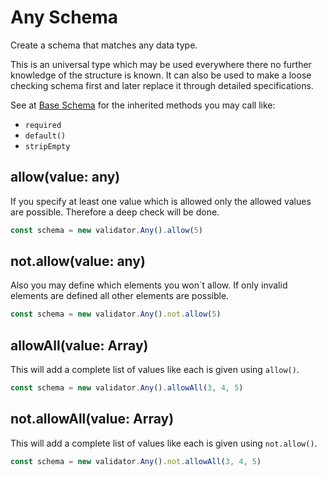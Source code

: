 # Any Schema

Create a schema that matches any data type.

This is an universal type which may be used everywhere there no further knowledge
of the structure is known. It can also be used to make a loose checking schema
first and later replace it through detailed specifications.

See at [Base Schema](base.md) for the inherited methods you may call like:
- `required`
- `default()`
- `stripEmpty`

## allow(value: any)

If you specify at least one value which is allowed only the allowed values are
possible. Therefore a deep check will be done.

```js
const schema = new validator.Any().allow(5)
```

## not.allow(value: any)

Also you may define which elements you won´t allow. If only invalid elements are
defined all other elements are possible.

```js
const schema = new validator.Any().not.allow(5)
```

## allowAll(value: Array<any>)

This will add a complete list of values like each is given using `allow()`.

```js
const schema = new validator.Any().allowAll(3, 4, 5)
```

## not.allowAll(value: Array<any>)

This will add a complete list of values like each is given using `not.allow()`.

```js
const schema = new validator.Any().not.allowAll(3, 4, 5)
```
